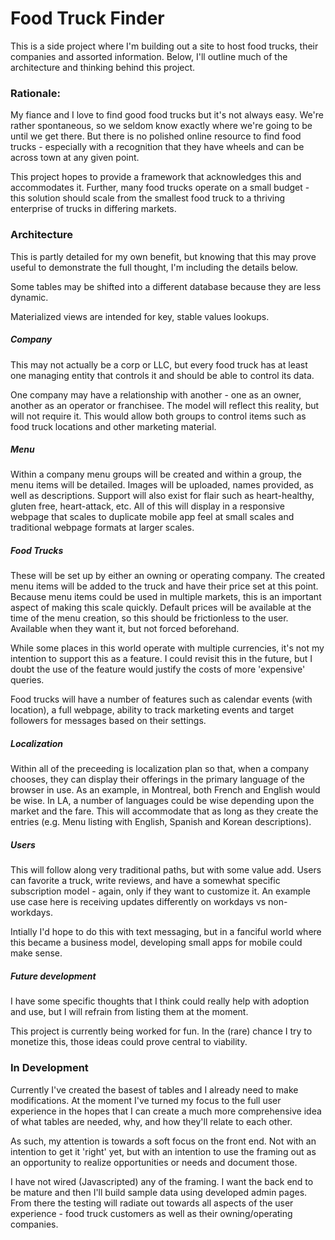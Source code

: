 # Food Truck Finder

This is a side project where I'm building out a site to host food trucks, their companies and assorted information. Below, I'll outline much of the architecture and thinking behind this project.  

### Rationale:

My fiance and I love to find good food trucks but it's not always easy. We're rather spontaneous, so we seldom know exactly where we're going to be until we get there. But there is no polished online resource to find food trucks - especially with a recognition that they have wheels and can be across town at any given point.  

This project hopes to provide a framework that acknowledges this and accommodates it. Further, many food trucks operate on a small budget - this solution should scale from the smallest food truck to a thriving enterprise of trucks in differing markets.  

### Architecture

This is partly detailed for my own benefit, but knowing that this may prove useful to demonstrate the full thought, I'm including the details below.  

Some tables may be shifted into a different database because they are less dynamic.  

Materialized views are intended for key, stable values lookups.  

##### Company

This may not actually be a corp or LLC, but every food truck has at least one managing entity that controls it and should be able to control its data.  

One company may have a relationship with another - one as an owner, another as an operator or franchisee. The model will reflect this reality, but will not require it. This would allow both groups to control items such as food truck locations and other marketing material.  

##### Menu

Within a company menu groups will be created and within a group, the menu items will be detailed. Images will be uploaded, names provided, as well as descriptions. Support will also exist for flair such as heart-healthy, gluten free, heart-attack, etc. All of this will display in a responsive webpage that scales to duplicate mobile app feel at small scales and traditional webpage formats at larger scales.  

##### Food Trucks

These will be set up by either an owning or operating company. The created menu items will be added to the truck and have their price set at this point. Because menu items could be used in multiple markets, this is an important aspect of making this scale quickly. Default prices will be available at the time of the menu creation, so this should be frictionless to the user. Available when they want it, but not forced beforehand.  

While some places in this world operate with multiple currencies, it's not my intention to support this as a feature. I could revisit this in the future, but I doubt the use of the feature would justify the costs of more 'expensive' queries.

Food trucks will have a number of features such as calendar events (with location), a full webpage, ability to track marketing events and target followers for messages based on their settings.  

##### Localization

Within all of the preceeding is localization plan so that, when a company chooses, they can display their offerings in the primary language of the browser in use. As an example, in Montreal, both French and English would be wise. In LA, a number of languages could be wise depending upon the market and the fare. This will accommodate that as long as they create the entries (e.g. Menu listing with English, Spanish and Korean descriptions).  

##### Users

This will follow along very traditional paths, but with some value add. Users can favorite a truck, write reviews, and have a somewhat specific subscription model - again, only if they want to customize it. An example use case here is receiving updates differently on workdays vs non-workdays.  

Intially I'd hope to do this with text messaging, but in a fanciful world where this became a business model, developing small apps for mobile could make sense.  

##### Future development

I have some specific thoughts that I think could really help with adoption and use, but I will refrain from listing them at the moment.  

This project is currently being worked for fun. In the (rare) chance I try to monetize this, those ideas could prove central to viability.  

### In Development

Currently I've created the basest of tables and I already need to make modifications. At the moment I've turned my focus to the full user experience in the hopes that I can create a much more comprehensive idea of what tables are needed, why, and how they'll relate to each other.  

As such, my attention is towards a soft focus on the front end. Not with an intention to get it 'right' yet, but with an intention to use the framing out as an opportunity to realize opportunities or needs and document those.  

I have not wired (Javascripted) any of the framing. I want the back end to be mature and then I'll build sample data using developed admin pages. From there the testing will radiate out towards all aspects of the user experience - food truck customers as well as their owning/operating companies.  